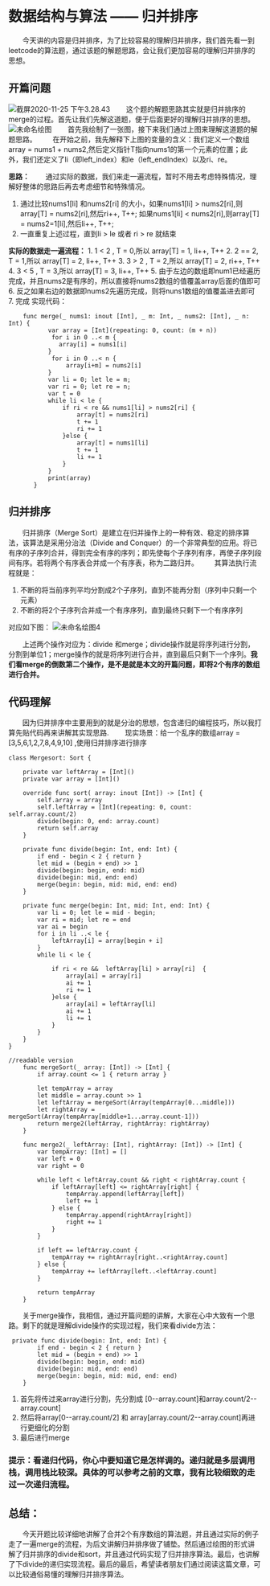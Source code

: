 # 数据结构与算法 —— 归并排序
&emsp;&emsp;今天讲的内容是归并排序，为了比较容易的理解归并排序，我们首先看一到leetcode的算法题，通过该题的解题思路，会让我们更加容易的理解归并排序的思想。
## 开篇问题
![截屏2020-11-25 下午3.28.43](media/%E6%88%AA%E5%B1%8F2020-11-25%20%E4%B8%8B%E5%8D%883.28.43.png)
&emsp;&emsp;这个题的解题思路其实就是归并排序的merge的过程。首先让我们先解这道题，便于后面更好的理解归并排序的思想。
![未命名绘图](media/%E6%9C%AA%E5%91%BD%E5%90%8D%E7%BB%98%E5%9B%BE-1.png)
&emsp;&emsp;首先我绘制了一张图，接下来我们通过上图来理解这道题的解题思路。
&emsp;&emsp;在开始之前，我先解释下上图的变量的含义：我们定义一个数组array = nums1 + nums2,然后定义指针T指向nums1的第一个元素的位置；此外，我们还定义了li（即left_index）和le（left_endIndex）以及ri、re。

**思路：**
&emsp;&emsp;通过实际的数据，我们来走一遍流程，暂时不用去考虑特殊情况，理解好整体的思路后再去考虑细节和特殊情况。
1. 通过比较nums1[li] 和nums2[ri] 的大小，如果nums1[li] > nums2[ri],则array[T] = nums2[ri],然后ri++, T++; 如果nums1[li] < nums2[ri],则array[T] = nums2=1[li],然后li++, T++;
2. 一直重复上述过程，直到li > le 或者 ri > re 就结束

**实际的数据走一遍流程：**
    1. 1 < 2 , T = 0,所以 array[T] = 1, li++, T++
    2. 2 == 2, T = 1,所以 array[T] = 2, li++, T++
    3. 3 > 2 , T = 2,所以 array[T] = 2, ri++, T++
    4. 3 < 5 , T = 3,所以 array[T] = 3, li++, T++
    5. 由于左边的数组即num1已经遍历完成，并且nums2是有序的，所以直接将nums2数组的值覆盖array后面的值即可
    6. 反之如果右边的数据即nums2先遍历完成，则将nuns1数组的值覆盖进去即可
    7. 完成
实现代码：
```
    func merge(_ nums1: inout [Int], _ m: Int, _ nums2: [Int], _ n: Int) {
           var array = [Int](repeating: 0, count: (m + n))
            for i in 0 ..< m {
              array[i] = nums1[i]
           }
            for i in 0 ..< n {
                array[i+m] = nums2[i]
           }
           var li = 0; let le = m;
           var ri = 0; let re = n;
           var t = 0
           while li < le {
               if ri < re && nums1[li] > nums2[ri] {
                   array[t] = nums2[ri]
                   t += 1
                   ri += 1
               }else {
                   array[t] = nums1[li]
                   t += 1
                   li += 1
               }
           }
           print(array)
       }
```
## 归并排序
&emsp;&emsp;归并排序（Merge Sort）是建立在归并操作上的一种有效、稳定的排序算法，该算法是采用分治法（Divide and Conquer）的一个非常典型的应用。将已有序的子序列合并，得到完全有序的序列；即先使每个子序列有序，再使子序列段间有序。若将两个有序表合并成一个有序表，称为二路归并。
&emsp;&emsp;其算法执行流程就是：
1. 不断的将当前序列平均分割成2个子序列，直到不能再分割（序列中只剩一个元素）
2. 不断的将2个子序列合并成一个有序序列，直到最终只剩下一个有序序列

对应如下图：
![未命名绘图4](media/%E6%9C%AA%E5%91%BD%E5%90%8D%E7%BB%98%E5%9B%BE4.png)

&emsp;&emsp;上述两个操作对应为：divide 和merge；divide操作就是将序列进行分割，分割到单位1；merge操作的就是将序列进行合并，直到最后只剩下一个序列。**我们看merge的倒数第二个操作，是不是就是本文的开篇问题，即将2个有序的数组进行合并。**

## 代码理解
&emsp;&emsp;因为归并排序中主要用到的就是分治的思想，包含递归的编程技巧，所以我打算先贴代码再来讲解其实现思路.
&emsp;&emsp;现实场景：给一个乱序的数组array = [3,5,6,1,2,7,8,4,9,10] ,使用归并排序进行排序
```
class Mergesort: Sort {
    
    private var leftArray = [Int]()
    private var array = [Int]()
    
    override func sort( array: inout [Int]) -> [Int] {
        self.array = array
        self.leftArray = [Int](repeating: 0, count: self.array.count/2)
        divide(begin: 0, end: array.count)
        return self.array
    }
    
    private func divide(begin: Int, end: Int) {
        if end - begin < 2 { return }
        let mid = (begin + end) >> 1
        divide(begin: begin, end: mid)
        divide(begin: mid, end: end)
        merge(begin: begin, mid: mid, end: end)
    }
    
    private func merge(begin: Int, mid: Int, end: Int) {
        var li = 0; let le = mid - begin;
        var ri = mid; let re = end
        var ai = begin
        for i in li ..< le {
            leftArray[i] = array[begin + i]
        }
        while li < le {
            
            if ri < re &&  leftArray[li] > array[ri]  {
                array[ai] = array[ri]
                ai += 1
                ri += 1
            }else {
                array[ai] = leftArray[li]
                ai += 1
                li += 1
            }
        }
    }
}

//readable version
    func mergeSort(_ array: [Int]) -> [Int] {
        if array.count <= 1 { return array }

        let tempArray = array
        let middle = array.count >> 1
        let leftArray = mergeSort(Array(tempArray[0...middle]))
        let rightArray = mergeSort(Array(tempArray[middle+1...array.count-1]))
        return merge2(leftArray, rightArray: rightArray)
    }

    func merge2(_ leftArray: [Int], rightArray: [Int]) -> [Int] {
        var tempArray: [Int] = []
        var left = 0
        var right = 0

        while left < leftArray.count && right < rightArray.count {
            if leftArray[left] <= rightArray[right] {
                tempArray.append(leftArray[left])
                left += 1
            } else {
                tempArray.append(rightArray[right])
                right += 1
            }
        }

        if left == leftArray.count {
            tempArray += rightArray[right..<rightArray.count]
        } else {
            tempArray += leftArray[left..<leftArray.count]
        }

        return tempArray
    } 
```
&emsp;&emsp;关于merge操作，我相信，通过开篇问题的讲解，大家在心中大致有一个思路。剩下的就是理解divide操作的实现过程，我们来看divide方法：
```
 private func divide(begin: Int, end: Int) {
        if end - begin < 2 { return }
        let mid = (begin + end) >> 1
        divide(begin: begin, end: mid)
        divide(begin: mid, end: end)
        merge(begin: begin, mid: mid, end: end)
    }
```
1. 首先将传过来array进行分割，先分割成 [0--array.count]和array.count/2--array.count]
2. 然后将array[0--array.count/2] 和 array[array.count/2--array.count]再进行更细化的分割
3. 最后进行merge

### 提示：看递归代码，你心中要知道它是怎样调的。递归就是多层调用栈，调用栈比较深。具体的可以参考之前的文章，我有比较细致的走过一次递归流程。

## 总结：
&emsp;&emsp;今天开题比较详细地讲解了合并2个有序数组的算法题，并且通过实际的例子走了一遍merge的流程，为后文讲解归并排序做了铺垫。然后通过绘图的形式讲解了归并排序的divide和sort，并且通过代码实现了归并排序算法。最后，也讲解了下divide的递归实现流程。最后的最后，希望读者朋友们通过阅读这篇文章，可以比较通俗易懂的理解归并排序算法。